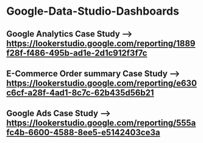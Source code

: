 # Google-Data-Studio-Dashboards
##  Google Analytics Case Study --> https://lookerstudio.google.com/reporting/1889f28f-f486-495b-ad1e-2d1c912f3f7c
##  E-Commerce Order summary Case Study --> https://lookerstudio.google.com/reporting/e630c6cf-a28f-4ad1-8c7c-62b435d56b21
##  Google Ads Case Study --> https://lookerstudio.google.com/reporting/555afc4b-6600-4588-8ee5-e5142403ce3a
